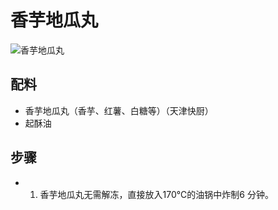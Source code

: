 # 香芋地瓜丸

![香芋地瓜丸](../images/香芋地瓜丸.png)


## 配料

- 香芋地瓜丸（香芋、红薯、白糖等）（天津快厨）
- 起酥油

## 步骤

- 1. 香芋地瓜丸无需解冻，直接放入170℃的油锅中炸制6 分钟。

